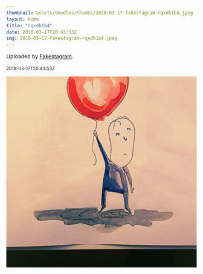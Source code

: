 ```yaml
---
thumbnail: assets/doodles/thumbs/2018-03-17-fakestagram-rqxdh1b4.jpeg
layout: home
title: "rqxdh1b4"
date: 2018-03-17T20:43:53Z
img: 2018-03-17-fakestagram-rqxdh1b4.jpeg
---
```


Uploaded by [Fakestagram](https://github.com/opyate/fakestagram).

<small>2018-03-17T20:43:53Z</small>

![Uploaded by Fakestagram](assets/doodles/original/2018-03-17-fakestagram-rqxdh1b4.jpeg)
